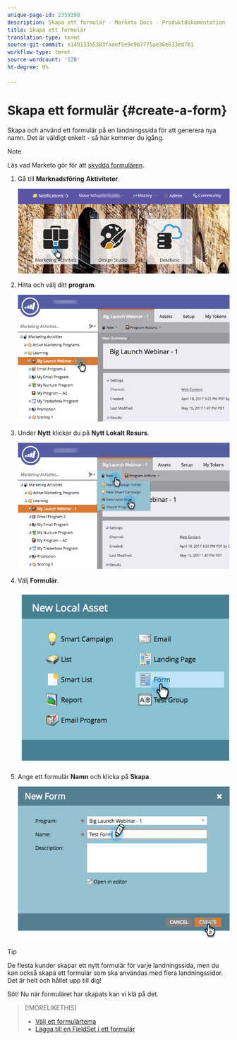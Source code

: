 ```yaml
---
unique-page-id: 2359398
description: Skapa ett formulär - Marketo Docs - Produktdokumentation
title: Skapa ett formulär
translation-type: tm+mt
source-git-commit: e149133a5383faaef5e9c9b7775ae36e633ed7b1
workflow-type: tm+mt
source-wordcount: '128'
ht-degree: 0%

---
```



# Skapa ett formulär {#create-a-form}

Skapa och använd ett formulär på en landningssida för att generera nya namn. Det är väldigt enkelt - så här kommer du igång.

>[!NOTE]
>
>Läs vad Marketo gör för att [skydda formulären](http://nation.marketo.com/t5/Product-Documents/Forms-Service-Enhancements/ta-p/303670#M1038).

1. Gå till **Marknadsföring** **Aktiviteter**.

   ![](assets/login-marketing-activities.png)

1. Hitta och välj ditt **program**.

   ![](assets/programseelct.png)

1. Under **Nytt** klickar du på **Nytt** **Lokalt** **Resurs**.

   ![](assets/newlocalasset.png)

1. Välj **Formulär**.

   ![](assets/image2014-9-15-17-3a1-3a20.png)

1. Ange ett formulär **Namn** och klicka på **Skapa**.

   ![](assets/newformwithhands.png)

>[!TIP]
>
>De flesta kunder skapar ett nytt formulär för varje landningssida, men du kan också skapa ett formulär som ska användas med flera landningssidor. Det är helt och hållet upp till dig!

Söt! Nu när formuläret har skapats kan vi klä på det.

>[!MORELIKETHIS]
>
>* [Välj ett formulärtema](select-a-form-theme.md)
>* [Lägga till en FieldSet i ett formulär](../../../../product-docs/demand-generation/forms/form-fields/add-a-fieldset-to-a-form.md)

>



